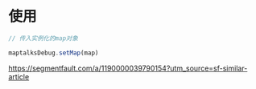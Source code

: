 # 使用
```javascript
// 传入实例化的map对象

maptalksDebug.setMap(map)

```
https://segmentfault.com/a/1190000039790154?utm_source=sf-similar-article
